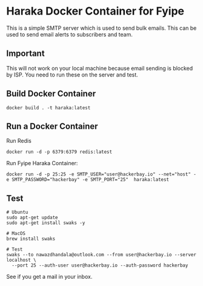 # Haraka Docker Container for Fyipe

This is a simple SMTP server which is used to send bulk emails. This can be used to send email alerts to subscribers and team.

## Important

This will not work on your local machine because email sending is blocked by ISP. You need to run these on the server and test.

## Build Docker Container

```
docker build . -t haraka:latest
```

## Run a Docker Container

Run Redis

```
docker run -d -p 6379:6379 redis:latest
```

Run Fyipe Haraka Container: 

```
docker run -d -p 25:25 -e SMTP_USER="user@hackerbay.io" --net="host" -e SMTP_PASSWORD="hackerbay" -e SMTP_PORT="25"  haraka:latest
```

## Test

```
# Ubuntu
sudo apt-get update
sudo apt-get install swaks -y

# MacOS
brew install swaks

# Test
swaks --to nawazdhandala@outlook.com --from user@hackerbay.io --server localhost \
  --port 25 --auth-user user@hackerbay.io --auth-password hackerbay

```

See if you get a mail in your inbox. 